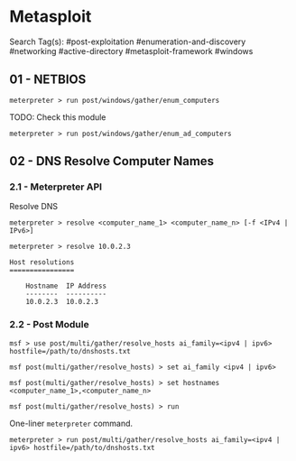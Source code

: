 # Metasploit

Search Tag(s): #post-exploitation #enumeration-and-discovery #networking #active-directory #metasploit-framework #windows

## 01 - NETBIOS

```
meterpreter > run post/windows/gather/enum_computers
```

TODO: Check this module

```
meterpreter > run post/windows/gather/enum_ad_computers
```

## 02 - DNS Resolve Computer Names

### 2.1 - Meterpreter API

Resolve DNS

```
meterpreter > resolve <computer_name_1> <computer_name_n> [-f <IPv4 | IPv6>]

meterpreter > resolve 10.0.2.3

Host resolutions
================

    Hostname  IP Address
    --------  ----------
    10.0.2.3  10.0.2.3
```

### 2.2 - Post Module

```
msf > use post/multi/gather/resolve_hosts ai_family=<ipv4 | ipv6> hostfile=/path/to/dnshosts.txt

msf post(multi/gather/resolve_hosts) > set ai_family <ipv4 | ipv6>

msf post(multi/gather/resolve_hosts) > set hostnames <computer_name_1>,<computer_name_n>

msf post(multi/gather/resolve_hosts) > run
```

One-liner `meterpreter` command.

```
meterpreter > run post/multi/gather/resolve_hosts ai_family=<ipv4 | ipv6> hostfile=/path/to/dnshosts.txt
```